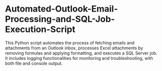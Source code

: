 # Automated-Outlook-Email-Processing-and-SQL-Job-Execution-Script
This Python script automates the process of fetching emails and attachments from an Outlook inbox, processes Excel attachments by removing formulas and applying formatting, and executes a SQL Server job. It includes logging functionalities for monitoring and troubleshooting, with both file and console output.
